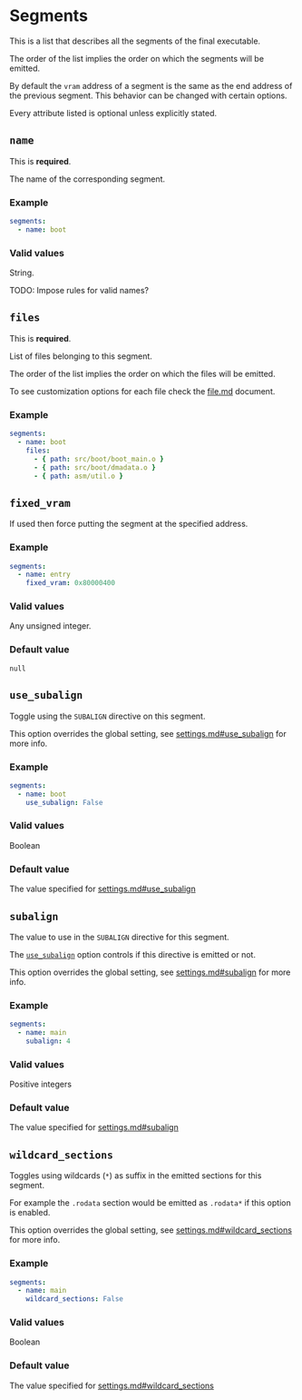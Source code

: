 # Segments

This is a list that describes all the segments of the final executable.

The order of the list implies the order on which the segments will be emitted.

By default the `vram` address of a segment is the same as the end address of
the previous segment. This behavior can be changed with certain options.

Every attribute listed is optional unless explicitly stated.

## `name`

This is **required**.

The name of the corresponding segment.

### Example

```yaml
segments:
  - name: boot
```

### Valid values

String.

TODO: Impose rules for valid names?

## `files`

This is **required**.

List of files belonging to this segment.

The order of the list implies the order on which the files will be emitted.

To see customization options for each file check the [file.md](file.md)
document.

### Example

```yaml
segments:
  - name: boot
    files:
      - { path: src/boot/boot_main.o }
      - { path: src/boot/dmadata.o }
      - { path: asm/util.o }
```

## `fixed_vram`

If used then force putting the segment at the specified address.

### Example

```yaml
segments:
  - name: entry
    fixed_vram: 0x80000400
```

### Valid values

Any unsigned integer.

### Default value

`null`

## `use_subalign`

Toggle using the `SUBALIGN` directive on this segment.

This option overrides the global setting, see
[settings.md#use_subalign](settings.md#use_subalign) for more info.

### Example

```yaml
segments:
  - name: boot
    use_subalign: False
```

### Valid values

Boolean

### Default value

The value specified for [settings.md#use_subalign](settings.md#use_subalign)

## `subalign`

The value to use in the `SUBALIGN` directive for this segment.

The [`use_subalign`](#use_subalign) option controls if this directive is
emitted or not.

This option overrides the global setting, see
[settings.md#subalign](settings.md#subalign) for more info.

### Example

```yaml
segments:
  - name: main
    subalign: 4
```

### Valid values

Positive integers

### Default value

The value specified for [settings.md#subalign](settings.md#subalign)

## `wildcard_sections`

Toggles using wildcards (`*`) as suffix in the emitted sections for this
segment.

For example the `.rodata` section would be emitted as `.rodata*` if this option
is enabled.

This option overrides the global setting, see
[settings.md#wildcard_sections](settings.md#wildcard_sections) for more info.

### Example

```yaml
segments:
  - name: main
    wildcard_sections: False
```

### Valid values

Boolean

### Default value

The value specified for [settings.md#wildcard_sections](settings.md#wildcard_sections)
